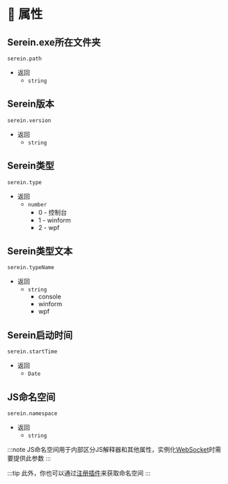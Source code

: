# 🦺 属性

## Serein.exe所在文件夹

`serein.path`

- 返回
  - `string`

## Serein版本

`serein.version`

- 返回
  - `string`

## Serein类型

`serein.type`

- 返回
  - `number`
    - 0 - 控制台
    - 1 - winform
    - 2 - wpf

## Serein类型文本

`serein.typeName`

- 返回
  - `string`
    - console
    - winform
    - wpf

## Serein启动时间

`serein.startTime`

- 返回
  - `Date`

## JS命名空间

`serein.namespace`

- 返回
  - `string`

:::note
JS命名空间用于内部区分JS解释器和其他属性，实例化[WebSocket](class#websocket客户端)时需要提供此参数
:::

:::tip
此外，你也可以通过[注册插件](function/serein#注册插件)来获取命名空间
:::
